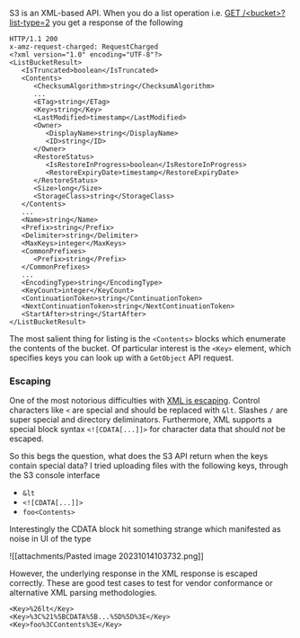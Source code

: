 S3 is an XML-based API. When you do a list operation i.e. [GET /\<bucket>?list-type=2](https://docs.aws.amazon.com/AmazonS3/latest/API/API_ListObjectsV2.html) you get a response of the following
```
HTTP/1.1 200
x-amz-request-charged: RequestCharged
<?xml version="1.0" encoding="UTF-8"?>
<ListBucketResult>
   <IsTruncated>boolean</IsTruncated>
   <Contents>
      <ChecksumAlgorithm>string</ChecksumAlgorithm>
      ...
      <ETag>string</ETag>
      <Key>string</Key>
      <LastModified>timestamp</LastModified>
      <Owner>
         <DisplayName>string</DisplayName>
         <ID>string</ID>
      </Owner>
      <RestoreStatus>
         <IsRestoreInProgress>boolean</IsRestoreInProgress>
         <RestoreExpiryDate>timestamp</RestoreExpiryDate>
      </RestoreStatus>
      <Size>long</Size>
      <StorageClass>string</StorageClass>
   </Contents>
   ...
   <Name>string</Name>
   <Prefix>string</Prefix>
   <Delimiter>string</Delimiter>
   <MaxKeys>integer</MaxKeys>
   <CommonPrefixes>
      <Prefix>string</Prefix>
   </CommonPrefixes>
   ...
   <EncodingType>string</EncodingType>
   <KeyCount>integer</KeyCount>
   <ContinuationToken>string</ContinuationToken>
   <NextContinuationToken>string</NextContinuationToken>
   <StartAfter>string</StartAfter>
</ListBucketResult>
```
The most salient thing for listing is the `<Contents>` blocks which enumerate the contents of the bucket. Of particular interest is the `<Key>` element, which specifies keys you can look up with a `GetObject` API request.

### Escaping

One of the most notorious difficulties with [XML is escaping](https://stackoverflow.com/questions/1091945/what-characters-do-i-need-to-escape-in-xml-documents). Control characters like `<` are special and should be replaced with `&lt`. Slashes  `/` are super special and directory deliminators.  Furthermore, XML supports a special block syntax `<![CDATA[...]]>` for character data that should *not* be escaped.

So this begs the question, what does the S3 API return when the keys contain special data? I tried uploading files with the following keys, through the S3 console interface
- `&lt`
- `<![CDATA[...]]>`
- `foo<Contents>`

Interestingly the CDATA block hit something strange which manifested as noise in UI of the type

![[attachments/Pasted image 20231014103732.png]]

However, the underlying response in the XML response is escaped correctly. These are good test cases to test for vendor conformance or alternative XML parsing methodologies.
```
<Key>%26lt</Key>
<Key>%3C%21%5BCDATA%5B...%5D%5D%3E</Key>
<Key>foo%3CContents%3E</Key>
```